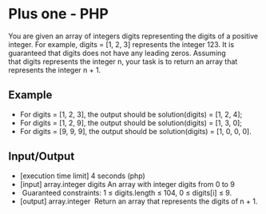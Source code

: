 # Plus one - PHP

You are given an array of integers digits representing the digits of a positive integer. For example, digits = [1, 2, 3] represents the integer 123.
It is guaranteed that digits does not have any leading zeros.
Assuming that digits represents the integer n, your task is to return an array that represents the integer n + 1.

## Example
* For digits = [1, 2, 3], the output should be solution(digits) = [1, 2, 4];
* For digits = [1, 2, 9], the output should be solution(digits) = [1, 3, 0];
* For digits = [9, 9, 9], the output should be solution(digits) = [1, 0, 0, 0].

## Input/Output
* [execution time limit] 4 seconds (php)
* [input] array.integer digits An array with integer digits from 0 to 9
*  Guaranteed constraints: 1 ≤ digits.length ≤ 104, 0 ≤ digits[i] ≤ 9.
* [output] array.integer  Return an array that represents the digits of n + 1.
